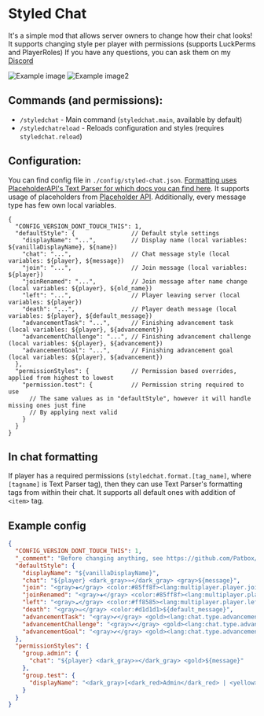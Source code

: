 # Styled Chat
It's a simple mod that allows server owners to change how their chat looks!
It supports changing style per player with permissions (supports LuckPerms and PlayerRoles)
If you have any questions, you can ask them on my [Discord](https://discord.com/invite/AbqPPppgrd)

![Example image](https://i.imgur.com/y0KGyVT.png)
![Example image2](https://i.imgur.com/ObepOhW.png)


## Commands (and permissions):
- `/styledchat` - Main command (`styledchat.main`, available by default)
- `/styledchatreload` - Reloads configuration and styles (requires `styledchat.reload`)

## Configuration:
You can find config file in `./config/styled-chat.json`.
[Formatting uses PlaceholderAPI's Text Parser for which docs you can find here](https://github.com/Patbox/FabricPlaceholderAPI/blob/1.17/TEXT_FORMATTING.md).
It supports usage of placeholders from [Placeholder API](https://github.com/Patbox/FabricPlaceholderAPI/wiki).
Additionally, every message type has few own local variables.

```json5
{
  "CONFIG_VERSION_DONT_TOUCH_THIS": 1,
  "defaultStyle": {                // Default style settings
    "displayName": "...",          // Display name (local variables: ${vanillaDisplayName}, ${name})
    "chat": "...",                 // Chat message style (local variables: ${player}, ${message})
    "join": "...",                 // Join message (local variables: ${player})
    "joinRenamed": "...",          // Join message after name change (local variables: ${player}, ${old_name})
    "left": "...",                 // Player leaving server (local variables: ${player})
    "death": "...",                // Player death message (local variables: ${player}, ${default_message})
    "advancementTask": "...",      // Finishing advancement task (local variables: ${player}, ${advancement})
    "advancementChallenge": "...", // Finishing advancement challenge (local variables: ${player}, ${advancement})
    "advancementGoal": "...",      // Finishing advancement goal (local variables: ${player}, ${advancement})
  },
  "permissionStyles": {            // Permission based overrides, applied from highest to lowest
    "permission.test": {           // Permission string required to use
      // The same values as in "defaultStyle", however it will handle missing ones just fine
      // By applying next valid 
    }
  }
}
```

## In chat formatting
If player has a required permissions (`styledchat.format.[tag_name]`, where `[tagname]` is Text Parser tag), then they can use Text Parser's formatting tags from within their chat.
It supports all default ones with addition of `<item>` tag.


## Example config
```json 
{
  "CONFIG_VERSION_DONT_TOUCH_THIS": 1,
  "_comment": "Before changing anything, see https://github.com/Patbox/StyledChat#configuration",
  "defaultStyle": {
    "displayName": "${vanillaDisplayName}",
    "chat": "${player} <dark_gray>»</dark_gray> <gray>${message}",
    "join": "<gray>✚</gray> <color:#85ff8f><lang:multiplayer.player.joined:'${player}'>",
    "joinRenamed": "<gray>✚</gray> <color:#85ff8f><lang:multiplayer.player.joined.renamed:'${player}':'${old_name}'>",
    "left": "<gray>☁</gray> <color:#ff8585><lang:multiplayer.player.left:'${player}'>",
    "death": "<gray>☠</gray> <color:#d1d1d1>${default_message}",
    "advancementTask": "<gray>✔</gray> <gold><lang:chat.type.advancement.task:'${player}':'${advancement}'>",
    "advancementChallenge": "<gray>✔</gray> <gold><lang:chat.type.advancement.challenge:'${player}':'${advancement}'>",
    "advancementGoal": "<gray>✔</gray> <gold><lang:chat.type.advancement.goal:'${player}':'${advancement}'>"
  },
  "permissionStyles": {
    "group.admin": {
      "chat": "${player} <dark_gray>»</dark_gray> <gold>${message}"
    },
    "group.test": {
      "displayName": "<dark_gray>[<dark_red>Admin</dark_red> | <yellow>%player:playtime%</yellow>]</dark_gray> <red>${vanillaDisplayName}</red>"
    }
  }
}
```